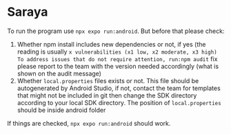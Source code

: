 # Saraya

To run the program use `npx expo run:android`. But before that please check:
1. Whether npm install includes new dependencies or not, if yes (the reading is usually `x vulnerabilities (x1 low, x2 moderate, x3 high) To address issues that do not require attention, run:npm audit` fix please report to the team with the version needed accordingly (what is shown on the audit message)
2. Whether `local.properties` files exists or not. This file should be autogenerated by Android Studio, if not, contact the team for templates that might not be included in git then change the SDK directory according to your local SDK directory. The position of `local.properties` should be inside android folder

If things are checked, `npx expo run:android` should work.
